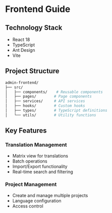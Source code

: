# Frontend Guide

## Technology Stack

- React 18
- TypeScript
- Ant Design
- Vite

## Project Structure

```bash
admin-frontend/
├── src/
│   ├── components/    # Reusable components
│   ├── pages/        # Page components
│   ├── services/     # API services
│   ├── hooks/        # Custom hooks
│   ├── types/        # TypeScript definitions
│   └── utils/        # Utility functions
```

## Key Features

### Translation Management

- Matrix view for translations
- Batch operations
- Import/Export functionality
- Real-time search and filtering

### Project Management

- Create and manage multiple projects
- Language configuration
- Access control
